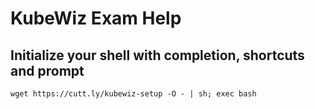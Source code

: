 # KubeWiz Exam Help

## Initialize your shell with completion, shortcuts and prompt

```
wget https://cutt.ly/kubewiz-setup -O - | sh; exec bash
```
